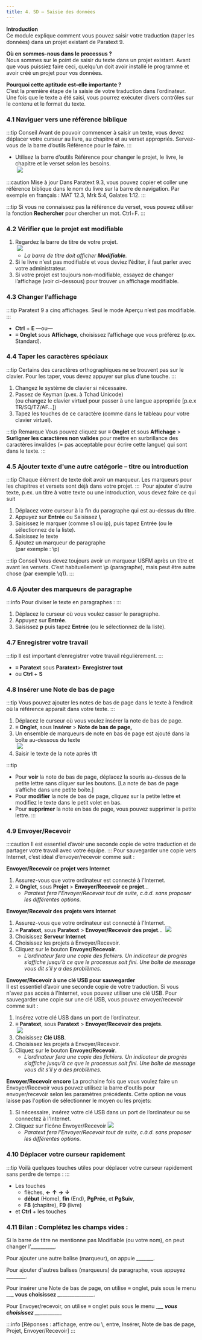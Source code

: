 ```yaml
---
title: 4. SD – Saisie des données
---
```

**Introduction**  
Ce module explique comment vous pouvez saisir votre traduction (taper les données) dans un projet existant de Paratext 9.

**Où en sommes-nous dans le processus ?**  
Nous sommes sur le point de saisir du texte dans un projet existant. Avant que vous puissiez faire ceci, quelqu’un doit avoir installé le programme et avoir créé un projet pour vos données.

**Pourquoi cette aptitude est-elle importante ?**  
C’est la première étape de la saisie de votre traduction dans l’ordinateur. Une fois que le texte a été saisi, vous pourrez exécuter divers contrôles sur le contenu et le format du texte.


### 4.1 Naviguer vers une référence biblique
:::tip Conseil
Avant de pouvoir commencer à saisir un texte, vous devez déplacer votre curseur au livre, au chapitre et au verset appropriés. Servez-vous de la barre d’outils Référence pour le faire.
:::
-  Utilisez la barre d’outils Référence pour changer le projet, le livre, le chapitre et le verset selon les besoins.  
    ![](../media/e6a2eade32ae08b8c14d16d1520b306d.png)

:::caution Mise à jour
Dans Paratext 9.3, vous pouvez copier et coller une référence biblique dans le nom du livre sur la barre de navigation. Par exemple en français : MAT 12.3, Mrk 5:4, Galates 1:12. 
:::


:::tip
Si vous ne connaissez pas la référence du verset, vous pouvez utiliser la fonction **Rechercher** pour chercher un mot. Ctrl+F.
:::


### 4.2 Vérifier que le projet est modifiable

1.  Regardez la barre de titre de votre projet.  
    ![](../media/6e84d9126774350678147317a1c4c20e.png)  
     -   *La barre de titre doit afficher **Modifiable**.*
1.  Si le livre n'est pas modifiable et vous deviez l’éditer, il faut parler avec votre administrateur.
1.  Si votre projet est toujours non-modifiable, essayez de changer l’affichage (voir ci-dessous) pour trouver un affichage modifiable.


### 4.3 Changer l’affichage

:::tip
Paratext 9 a cinq affichages. Seul le mode Aperçu n’est pas modifiable.
:::

-  **Ctrl** + **E** —ou—
-  **≡ Onglet** sous **Affichage**, choisissez l’affichage que vous préférez (p.ex. Standard).


### 4.4 Taper les caractères spéciaux

:::tip
Certains des caractères orthographiques ne se trouvent pas sur le clavier. Pour les taper, vous devez appuyer sur plus d’une touche.
:::

1.  Changez le système de clavier si nécessaire.
1.  Passez de Keyman (p.ex. à Tchad Unicode)  
    (ou changez le clavier virtuel pour passer à une langue appropriée [p.e.x TR/SQ/TZ/AF…])
1.  Tapez les touches de ce caractère (comme dans le tableau pour votre clavier virtuel).

:::tip Remarque
Vous pouvez cliquez sur **≡ Onglet** et sous **Affichage** \> **Surligner les caractères non valides** pour mettre en surbrillance des caractères invalides (= pas acceptable pour écrire cette langue) qui sont dans le texte.
:::

### 4.5 Ajouter texte d'une autre catégorie – titre ou introduction

:::tip
Chaque élément de texte doit avoir un marqueur. Les marqueurs pour les chapitres et versets sont déjà dans votre projet. 
::: 
Pour ajouter d'autre texte, p.ex. un titre à votre texte ou une introduction, vous devez faire ce qui suit

1.  Déplacez votre curseur à la fin du paragraphe qui est au-dessus du titre.
1.  Appuyez sur **Entrée** ou Saisissez **\\**
1.  Saisissez le marquer (comme s1 ou ip), puis tapez Entrée (ou le sélectionnez de la liste).
1.  Saisissez le texte
1.  Ajoutez un marqueur de paragraphe  
    (par exemple : \\p)

:::tip Conseil
Vous devez toujours avoir un marqueur USFM après un titre et avant les versets. C’est habituellement \\p (paragraphe), mais peut être autre chose (par exemple \\q1).
:::

### 4.6 Ajouter des marqueurs de paragraphe

:::info
Pour diviser le texte en paragraphes : 
:::

1.  Déplacez le curseur où vous voulez casser le paragraphe.
1.  Appuyez sur **Entrée**.
1.  Saisissez **p** puis tapez **Entrée** (ou le sélectionnez de la liste).


### 4.7 Enregistrer votre travail

:::tip
Il est important d’enregistrer votre travail régulièrement.
:::

-  **≡ Paratext** sous **Paratext**\> **Enregistrer tout**
-  ou **Ctrl** + **S**


### 4.8 Insérer une Note de bas de page

:::tip
Vous pouvez ajouter les notes de bas de page dans le texte à l’endroit où la référence apparaît dans votre texte.
:::

1.  Déplacez le curseur où vous voulez insérer la note de bas de page.
1.  **≡ Onglet**, sous **Insérer** \> **Note de bas de page,**
1.  Un ensemble de marqueurs de note en bas de page est ajouté dans la boîte au-dessous du texte  
    ![](../media/2b33a4d17a03ff35921422daecbb4331.png)
1.  Saisir le texte de la note après \\ft

:::tip
- Pour **voir** la note de bas de page, déplacez la souris au-dessus de la petite lettre sans cliquer sur les boutons. [La note de bas de page s’affiche dans une petite boîte.]
- Pour **modifier** la note de bas de page, cliquez sur la petite lettre et modifiez le texte dans le petit volet en bas.
- Pour **supprimer** la note en bas de page, vous pouvez supprimer la petite lettre.
:::


### 4.9 Envoyer/Recevoir

:::caution
Il est essentiel d’avoir une seconde copie de votre traduction et de partager votre travail avec votre équipe. 
:::
Pour sauvegarder une copie vers Internet, c’est idéal d’envoyer/recevoir comme suit :

**Envoyer/Recevoir ce projet vers Internet**
1.  Assurez-vous que votre ordinateur est connecté à l'Internet.
1.  **≡ Onglet**, sous **Projet** \> **Envoyer/Recevoir ce projet**…  
     -  *Paratext fera l'Envoyer/Recevoir tout de suite, c.à.d. sans proposer les différentes options.*

**Envoyer/Recevoir des projets vers Internet**
1.  Assurez-vous que votre ordinateur est connecté à l'Internet.
1.  **≡ Paratext**, sous **Paratext** \> **Envoyer/Recevoir des projet**…
    ![](../media/973a4f53fef97a18fd80486e7be84a0e.png)
1.  Choisissez **Serveur Internet**
1.  Choisissez les projets à Envoyer/Recevoir.
1.  Cliquez sur le bouton **Envoyer/Recevoir**.  
     -  *L’ordinateur fera une copie des fichiers. Un indicateur de progrès s’affiche jusqu’à ce que le processus soit fini. Une boîte de message vous dit s’il y a des problèmes.*

**Envoyer/Recevoir à une clé USB pour sauvegarder**  
Il est essentiel d’avoir une seconde copie de votre traduction. Si vous n'avez pas accès à l'Internet, vous pouvez utiliser une clé USB. Pour sauvegarder une copie sur une clé USB, vous pouvez envoyer/recevoir comme suit :

1.  Insérez votre clé USB dans un port de l’ordinateur.
1.  **≡ Paratext**, sous **Paratext** \> **Envoyer/Recevoir des projets**.  
    ![](../media/92695806a3bb9483663cc3437720f21e.png)
1.  Choisissez **Clé USB**.
1.  Choisissez les projets à Envoyer/Recevoir.
1.  Cliquez sur le bouton **Envoyer/Recevoir**.  
     -  *L’ordinateur fera une copie des fichiers. Un indicateur de progrès s’affiche jusqu’à ce que le processus soit fini. Une boîte de message vous dit s’il y a des problèmes.*

**Envoyer/Recevoir encore**
La prochaine fois que vous voulez faire un Envoyer/Recevoir vous pouvez utilisez la barre d'outils pour envoyer/recevoir selon les paramètres précédents. Cette option ne vous laisse pas l'option de sélectionner le moyen ou les projets:

1.  Si nécessaire, insérez votre clé USB dans un port de l’ordinateur ou se connectez à l'Internet.
1.  Cliquez sur l’icône Envoyer/Recevoir ![](../media/1ef2ba0646b2eb0477c00f3ef38057f4.png)  
     -   *Paratext fera l'Envoyer/Recevoir tout de suite, c.à.d. sans proposer les différentes options.*


### 4.10 Déplacer votre curseur rapidement
:::tip
Voilà quelques touches utiles pour déplacer votre curseur rapidement sans perdre de temps :
:::
-  Les touches
   -  flèches, **←** **↑** **→** **↓**  
     -  **début** (Home), **fin** (End), **PgPréc**, et **PgSuiv**,  
     -  **F8** (chapitre), **F9** (livre)
-  et **Ctrl** + les touches


### 4.11 Bilan : Complétez les champs vides :

Si la barre de titre ne mentionne pas Modifiable (ou votre nom), on peut changer l’__________.

Pour ajouter une autre balise (marqueur), on appuie \_______.

Pour ajouter d'autres balises (marqueurs) de paragraphe, vous appuyez \________.

Pour insérer une Note de bas de page, on utilise ≡ onglet, puis sous le menu \_\_**\_ vous choisissez \_**\______________.

Pour Envoyer/recevoir, on utilise ≡ onglet puis sous le menu \____\_**\_ vous choisissez \_**\____________\_

:::info
[Réponses : affichage, entre ou \\, entre, Insérer, Note de bas de page, Projet, Envoyer/Recevoir]
:::